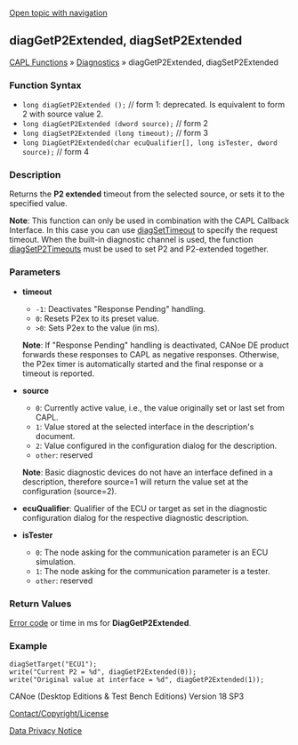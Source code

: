 [Open topic with navigation](../../../../../CANoeDEFamily.htm#Topics/CAPLFunctions/Diagnostics/Functions/CAPLfunctionDiagGetP2ExtendedDiagSetP2Extended.md)

## diagGetP2Extended, diagSetP2Extended

[CAPL Functions](../../CAPLfunctions.md) » [Diagnostics](../CAPLfunctionsDiagnosticsOverview.md) » diagGetP2Extended, diagSetP2Extended

### Function Syntax

- `long diagGetP2Extended ();` // form 1: deprecated. Is equivalent to form 2 with source value 2.
- `long diagGetP2Extended (dword source);` // form 2
- `long diagSetP2Extended (long timeout);` // form 3
- `long DiagGetP2Extended(char ecuQualifier[], long isTester, dword source);` // form 4

### Description

Returns the **P2 extended** timeout from the selected source, or sets it to the specified value.

**Note**: This function can only be used in combination with the CAPL Callback Interface. In this case you can use [diagSetTimeout](CAPLfunctionDiagSetTimeout.md) to specify the request timeout. When the built-in diagnostic channel is used, the function [diagSetP2Timeouts](CAPLfunctionDiagSetP2Timeouts.md) must be used to set P2 and P2-extended together.

### Parameters

- **timeout**
  - `-1`: Deactivates "Response Pending" handling.
  - `0`: Resets P2ex to its preset value.
  - `>0`: Sets P2ex to the value (in ms).

  **Note**: If "Response Pending" handling is deactivated, CANoe DE product forwards these responses to CAPL as negative responses. Otherwise, the P2ex timer is automatically started and the final response or a timeout is reported.

- **source**
  - `0`: Currently active value, i.e., the value originally set or last set from CAPL.
  - `1`: Value stored at the selected interface in the description's document.
  - `2`: Value configured in the configuration dialog for the description.
  - `other`: reserved

  **Note**: Basic diagnostic devices do not have an interface defined in a description, therefore source=1 will return the value set at the configuration (source=2).

- **ecuQualifier**: Qualifier of the ECU or target as set in the diagnostic configuration dialog for the respective diagnostic description.

- **isTester**
  - `0`: The node asking for the communication parameter is an ECU simulation.
  - `1`: The node asking for the communication parameter is a tester.
  - `other`: reserved

### Return Values

[Error code](../CAPLfunctionsDiagnosticsErrorCode.md) or time in ms for **DiagGetP2Extended**.

### Example

```plaintext
diagSetTarget("ECU1");
write("Current P2 = %d", diagGetP2Extended(0));
write("Original value at interface = %d", diagGetP2Extended(1));
```

CANoe (Desktop Editions & Test Bench Editions) Version 18 SP3

[Contact/Copyright/License](../../../Shared/ContactCopyrightLicense.md)

[Data Privacy Notice](https://www.vector.com/int/en/company/get-info/privacy-policy/)
